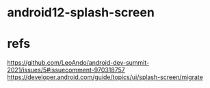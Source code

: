 # android12-splash-screen

# refs
https://github.com/LeoAndo/android-dev-summit-2021/issues/5#issuecomment-970318757<br>
https://developer.android.com/guide/topics/ui/splash-screen/migrate<br>
